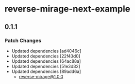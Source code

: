 # reverse-mirage-next-example

## 0.1.1

### Patch Changes

- Updated dependencies [ad4046c]
- Updated dependencies [22f43d0]
- Updated dependencies [64ac88a]
- Updated dependencies [51e3d32]
- Updated dependencies [89add6a]
  - reverse-mirage@1.0.0

